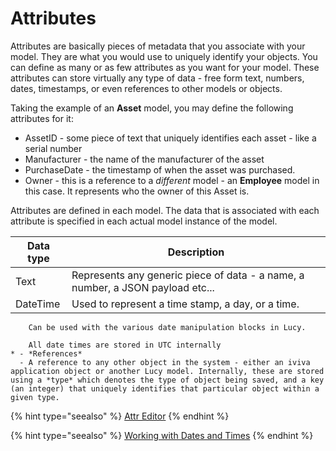 

<a name='attributes'></a>

# Attributes
Attributes are basically pieces of metadata that you associate with your model.
They are what you would use to uniquely identify your objects.
You can define as many or as few attributes as you want for your model.
These attributes can store virtually any type of data - free form text, numbers, dates, timestamps, or even references to other models or objects.

Taking the example of an **Asset** model, you may define the following attributes for it:

- AssetID - some piece of text that uniquely identifies each asset - like a serial number
- Manufacturer - the name of the manufacturer of the asset
- PurchaseDate - the timestamp of when the asset was purchased.
- Owner - this is a reference to a *different* model - an **Employee** model in this case. It represents who the owner of this Asset is.

Attributes are defined in each model. The data that is associated with each attribute is specified in each actual model instance of the model.



|Data type|Description|
|--|--|
|Text|Represents any generic piece of data - a name, a number, a JSON payload etc...|
|DateTime|Used to represent a time stamp, a day, or a time.|
 

        Can be used with the various date manipulation blocks in Lucy.

        All date times are stored in UTC internally
    * - *References*
      - A reference to any other object in the system - either an iviva application object or another Lucy model. Internally, these are stored using a *type* which denotes the type of object being saved, and a key (an integer) that uniquely identifies that particular object within a given type.

{% hint type="seealso" %}
    [Attr Editor](modeldesigner.md#attributeeditor) {% endhint %}

{% hint type="seealso" %}
    [Working with Dates and Times](datatypes.md#datetimes) {% endhint %}